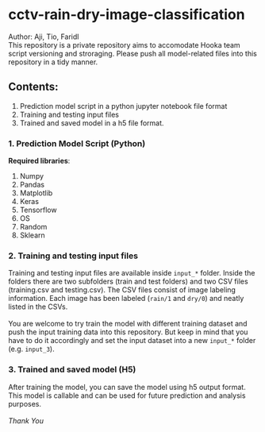 # cctv-rain-dry-image-classification
Author: Aji, Tio, Faridl
<br>
This repository is a private repository aims to accomodate Hooka team script versioning and stroraging. Please push all model-related files into this repository in a tidy manner.  

## Contents:
1. Prediction model script in a python jupyter notebook file format
2. Training and testing input files
3. Trained and saved model in a h5 file format.

### 1. Prediction Model Script (Python)
**Required libraries**: <br>
1. Numpy
2. Pandas
3. Matplotlib
4. Keras
5. Tensorflow
6. OS
7. Random
8. Sklearn

### 2. Training and testing input files
Training and testing input files are available inside `input_*` folder. Inside the folders there are two subfolders (train and test folders) and two CSV files (training.csv and testing.csv). The CSV files consist of image labeling information. Each image has been labeled (`rain/1` and `dry/0`) and neatly listed in the CSVs. <br>
<br>
You are welcome to try train the model with different training dataset and push the input training data into this repository. But keep in mind that you have to do it accordingly and set the input dataset into a new `input_*` folder (e.g. `input_3`).

### 3. Trained and saved model (H5)
After training the model, you can save the model using h5 output format. This model is callable and can be used for future prediction and analysis purposes.
<br>
<br>
*Thank You*
